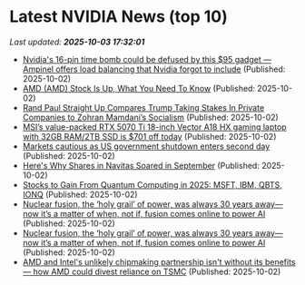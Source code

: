 # Latest NVIDIA News (top 10)
_Last updated: **2025-10-03 17:32:01**_

- [Nvidia's 16-pin time bomb could be defused by this $95 gadget — Ampinel offers load balancing that Nvidia forgot to include](https://www.tomshardware.com/pc-components/gpus/nvidias-16-pin-time-bomb-could-be-defused-by-this-usd95-gadget-ampinel-offers-load-balancing-that-nvidia-forgot-to-include) (Published: 2025-10-02)
- [AMD (AMD) Stock Is Up, What You Need To Know](https://finance.yahoo.com/news/amd-amd-stock-know-172042259.html) (Published: 2025-10-02)
- [Rand Paul Straight Up Compares Trump Taking Stakes In Private Companies to Zohran Mamdani’s Socialism](https://www.mediaite.com/politics/rand-paul-straight-up-compares-trump-taking-stakes-in-private-companies-to-zohran-mamdanis-socialism/) (Published: 2025-10-02)
- [MSI’s value-packed RTX 5070 Ti 18-inch Vector A18 HX gaming laptop with 32GB RAM/2TB SSD is $701 off today](http://9to5toys.com/2025/10/02/msi-rtx-5070-ti-18-inch-vector-a18-hx-gaming-laptop-701-off/) (Published: 2025-10-02)
- [Markets cautious as US government shutdown enters second day](https://www.irishtimes.com/business/2025/10/02/markets-cautious-as-us-government-shutdown-enters-second-day/) (Published: 2025-10-02)
- [Here's Why Shares in Navitas Soared in September](https://biztoc.com/x/85c7f5a697b7381a) (Published: 2025-10-02)
- [Stocks to Gain From Quantum Computing in 2025: MSFT, IBM, QBTS, IONQ](https://finance.yahoo.com/news/stocks-gain-quantum-computing-2025-170000383.html) (Published: 2025-10-02)
- [Nuclear fusion, the ‘holy grail’ of power, was always 30 years away—now it’s a matter of when, not if, fusion comes online to power AI](https://fortune.com/2025/10/02/nuclear-fusion-online-commercial-ai-power/) (Published: 2025-10-02)
- [Nuclear fusion, the ‘holy grail’ of power, was always 30 years away—now it’s a matter of when, not if, fusion comes online to power AI](https://finance.yahoo.com/news/nuclear-fusion-holy-grail-power-170000773.html) (Published: 2025-10-02)
- [AMD and Intel's unlikely chipmaking partnership isn't without its benefits — how AMD could divest reliance on TSMC](https://www.tomshardware.com/tech-industry/semiconductors/amd-in-early-talks-to-use-ifs) (Published: 2025-10-02)
